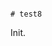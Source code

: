                                                                                                                           # test8

Init.

